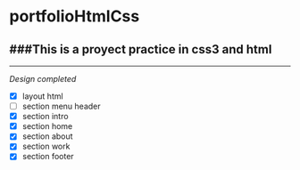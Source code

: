 # portfolioHtmlCss

###This is a proyect  practice in **css3** and **html**
---
___

*Design completed*
* [x] layout html
* [ ]  section menu header
* [x] section intro
* [x] section home
* [x] section about
* [x] section work
* [x] section footer
